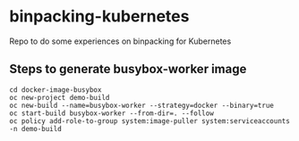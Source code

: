 # binpacking-kubernetes
Repo to do some experiences on binpacking for Kubernetes

## Steps to generate busybox-worker image
```
cd docker-image-busybox
oc new-project demo-build
oc new-build --name=busybox-worker --strategy=docker --binary=true
oc start-build busybox-worker --from-dir=. --follow
oc policy add-role-to-group system:image-puller system:serviceaccounts -n demo-build
```
